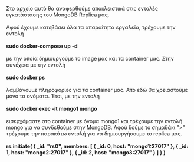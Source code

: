 Στο αρχείο αυτό θα αναφερθούμε αποκλειστικά στις εντολές εγκατάστασης του MongoDB Replica μας. <br/> <br/>
Αφού έχουμε κατεβάσει όλα τα απαραίτητα εργαλεία, τρέχουμε την εντολη <br/> <br/>
**sudo docker-compose up -d** <br/> <br/>
με την οποία δημιουργούμε το image μας και τα container μας.
Στην συνέχεια με την εντολή <br/> <br/>
**sudo docker ps** <br/> <br/>
λαμβάνουμε πληροφορίες για τα container μας. Από εδώ θα χρειαστούμε μόνο τα ονόματα. Έτσι, με την εντολή <br/> <br/>
**sudo docker exec -it mongo1 mongo** <br/> <br/>
εισερχόμαστε στο container με όνομα mongo1 και τρέχουμε την εντολή mongo για να συνδεθούμε στην MongoDB. Αφού δούμε το σημαδάκι ">" τρέχουμε την παρακάτω εντολή για να δημιουργήσουμε το replica μας. <br/> <br/>
**rs.initiate( 
  { 
    _id: "rs0", 
    members: [ 
      { _id: 0, host: "mongo1:27017" }, 
      { _id: 1, host: "mongo2:27017" }, 
      { _id: 2, host: "mongo3:27017" } 
    ] 
  } 
)**

